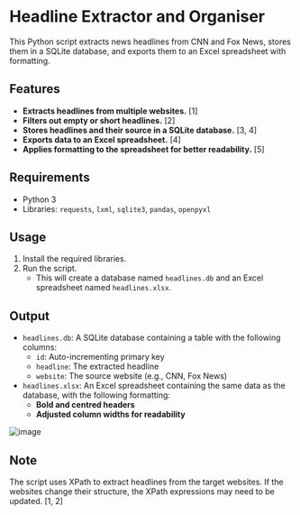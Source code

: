 # Headline Extractor and Organiser

This Python script extracts news headlines from CNN and Fox News, stores them in a SQLite database, and exports them to an Excel spreadsheet with formatting.

## Features

* **Extracts headlines from multiple websites.** [1]
* **Filters out empty or short headlines.** [2]
* **Stores headlines and their source in a SQLite database.** [3, 4]
* **Exports data to an Excel spreadsheet.** [4]
* **Applies formatting to the spreadsheet for better readability.** [5]

## Requirements

* Python 3
* Libraries: `requests`, `lxml`, `sqlite3`, `pandas`, `openpyxl`

## Usage

1. Install the required libraries.
2. Run the script. 
   * This will create a database named `headlines.db` and an Excel spreadsheet named `headlines.xlsx`. 

## Output

* `headlines.db`: A SQLite database containing a table with the following columns:
    * `id`: Auto-incrementing primary key
    * `headline`: The extracted headline
    * `website`: The source website (e.g., CNN, Fox News)
* `headlines.xlsx`: An Excel spreadsheet containing the same data as the database, with the following formatting:
    * **Bold and centred headers**
    * **Adjusted column widths for readability**

![image](https://github.com/user-attachments/assets/0fa6fbc0-2c0f-4447-b1ae-17a82dd9245d)

## Note

The script uses XPath to extract headlines from the target websites. If the websites change their structure, the XPath expressions may need to be updated. [1, 2]
